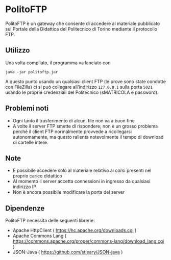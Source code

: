 # PolitoFTP
PolitoFTP è un gateway che consente di accedere al materiale pubblicato sul Portale della Didattica del Politecnico di Torino mediante il protocollo FTP.

## Utilizzo
Una volta compilato, il programma va lanciato con

	java -jar politoftp.jar

A questo punto usando un qualsiasi client FTP (le prove sono state condotte con FileZilla) ci si può collegare all'indirizzo `127.0.0.1` sulla porta `5021` usando le proprie credenziali del Politecnico (sMATRICOLA e password).

## Problemi noti
* Ogni tanto il trasferimento di alcuni file non va a buon fine
* A  volte il server FTP smette di rispondere; non è un grosso problema perché il client FTP normalmente provvede a ricollegarsi autonomamente, ma questo rallenta notevolmente il tempo di download di cartelle intere.

## Note
* È possibile accedere solo al materiale relativo ai corsi presenti nel proprio carico didattico
* Al momento il server accetta connessioni in ingresso da qualsiasi indirizzo IP
* Non è ancora possibile modificare la porta del server

## Dipendenze
PolitoFTP necessita delle seguenti librerie:
* Apache HttpClient ( https://hc.apache.org/downloads.cgi )
* Apache Commons Lang ( https://commons.apache.org/proper/commons-lang/download_lang.cgi )
* JSON-Java ( https://github.com/stleary/JSON-java )
